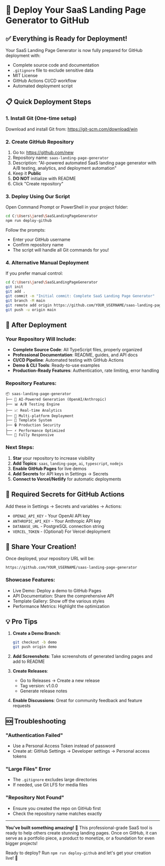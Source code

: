 # 🚀 Deploy Your SaaS Landing Page Generator to GitHub

## ✅ Everything is Ready for Deployment!

Your SaaS Landing Page Generator is now fully prepared for GitHub deployment with:
- Complete source code and documentation
- `.gitignore` file to exclude sensitive data
- MIT License
- GitHub Actions CI/CD workflow
- Automated deployment script

## 📋 Quick Deployment Steps

### 1. Install Git (One-time setup)
Download and install Git from: https://git-scm.com/download/win

### 2. Create GitHub Repository
1. Go to: https://github.com/new
2. Repository name: `saas-landing-page-generator`
3. Description: "AI-powered automated SaaS landing page generator with A/B testing, analytics, and deployment automation"
4. Keep it **Public**
5. **DO NOT** initialize with README
6. Click "Create repository"

### 3. Deploy Using Our Script
Open Command Prompt or PowerShell in your project folder:
```bash
cd C:\Users\jared\SaaSLandingPageGenerator
npm run deploy-github
```

Follow the prompts:
- Enter your GitHub username
- Confirm repository name
- The script will handle all Git commands for you!

### 4. Alternative Manual Deployment
If you prefer manual control:
```bash
cd C:\Users\jared\SaaSLandingPageGenerator
git init
git add .
git commit -m "Initial commit: Complete SaaS Landing Page Generator"
git branch -M main
git remote add origin https://github.com/YOUR_USERNAME/saas-landing-page-generator.git
git push -u origin main
```

## 🎯 After Deployment

### Your Repository Will Include:
- **Complete Source Code**: All TypeScript files, properly organized
- **Professional Documentation**: README, guides, and API docs
- **CI/CD Pipeline**: Automated testing with GitHub Actions
- **Demo & CLI Tools**: Ready-to-use examples
- **Production-Ready Features**: Authentication, rate limiting, error handling

### Repository Features:
```
📦 saas-landing-page-generator
├── 🧠 AI-Powered Generation (OpenAI/Anthropic)
├── 📊 A/B Testing Engine
├── 📈 Real-time Analytics
├── 🚀 Multi-platform Deployment
├── 🎨 Template System
├── 🔒 Production Security
├── ⚡ Performance Optimized
└── 📱 Fully Responsive
```

### Next Steps:
1. **Star** your repository to increase visibility
2. **Add Topics**: `saas`, `landing-page`, `ai`, `typescript`, `nodejs`
3. **Enable GitHub Pages** for live demos
4. **Add Secrets** for API keys in Settings → Secrets
5. **Connect to Vercel/Netlify** for automatic deployments

## 🔑 Required Secrets for GitHub Actions

Add these in Settings → Secrets and variables → Actions:
- `OPENAI_API_KEY` - Your OpenAI API key
- `ANTHROPIC_API_KEY` - Your Anthropic API key  
- `DATABASE_URL` - PostgreSQL connection string
- `VERCEL_TOKEN` - (Optional) For Vercel deployment

## 🌟 Share Your Creation!

Once deployed, your repository URL will be:
```
https://github.com/YOUR_USERNAME/saas-landing-page-generator
```

### Showcase Features:
- Live Demo: Deploy a demo to GitHub Pages
- API Documentation: Share the comprehensive API
- Template Gallery: Show off the various styles
- Performance Metrics: Highlight the optimization

## 💡 Pro Tips

1. **Create a Demo Branch**: 
   ```bash
   git checkout -b demo
   git push origin demo
   ```

2. **Add Screenshots**: Take screenshots of generated landing pages and add to README

3. **Create Releases**: 
   - Go to Releases → Create a new release
   - Tag version: v1.0.0
   - Generate release notes

4. **Enable Discussions**: Great for community feedback and feature requests

## 🆘 Troubleshooting

### "Authentication Failed"
- Use a Personal Access Token instead of password
- Create at: GitHub Settings → Developer settings → Personal access tokens

### "Large Files" Error
- The `.gitignore` excludes large directories
- If needed, use Git LFS for media files

### "Repository Not Found"
- Ensure you created the repo on GitHub first
- Check the repository name matches exactly

---

**You've built something amazing!** 🎉 This professional-grade SaaS tool is ready to help others create stunning landing pages. Once on GitHub, it can serve as a portfolio piece, a product to monetize, or a foundation for even bigger projects!

Ready to deploy? Run `npm run deploy-github` and let's get your creation live! 🚀